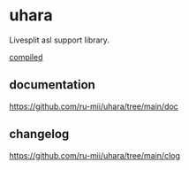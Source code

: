 # uhara
Livesplit asl support library.

[compiled]([URL](https://github.com/ru-mii/uhara/tree/main/bin))

## documentation
https://github.com/ru-mii/uhara/tree/main/doc

## changelog
https://github.com/ru-mii/uhara/tree/main/clog
